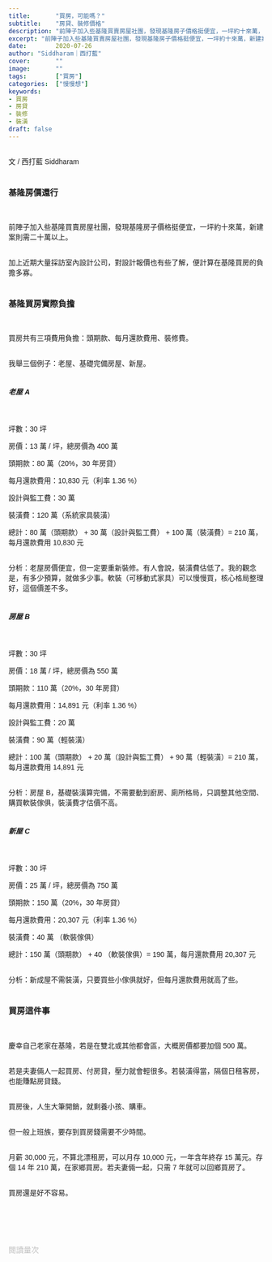 ```yaml
---
title:       "買房，可能嗎？"
subtitle:    "房貸、裝修價格"
description: "前陣子加入些基隆買賣房屋社團，發現基隆房子價格挺便宜，一坪約十來萬，新建案則需二十萬以上。加上近期大量採訪室內設計公司，對設計報價也有些了解，便計算在基隆買房的負擔多寡..."
excerpt: "前陣子加入些基隆買賣房屋社團，發現基隆房子價格挺便宜，一坪約十來萬，新建案則需二十萬以上。加上近期大量採訪室內設計公司，對設計報價也有些了解，便計算在基隆買房的負擔多寡..."
date:        2020-07-26
author: "Siddharam｜西打藍"
cover:       ""
image:       ""
tags:        ["買房"]
categories:  ["慢慢想"]
keywords:
- 買房
- 房貸
- 裝修
- 裝潢
draft: false
---
```


<article style="font-family: 'Noto Sans TC', '微軟正黑體', sans-serif; font-weight: 300;">

<br>文 / 西打藍 Siddharam<br><br>

<h3 class="article-h1-color">基隆房價還行</h3><br>

前陣子加入些基隆買賣房屋社團，發現基隆房子價格挺便宜，一坪約十來萬，新建案則需二十萬以上。<br><br>

加上近期大量採訪室內設計公司，對設計報價也有些了解，便計算在基隆買房的負擔多寡。<br><br>


<h3 class="article-h1-color">基隆買房實際負擔</h3><br>

買房共有三項費用負擔：頭期款、每月還款費用、裝修費。<br><br>

我舉三個例子：老屋、基礎完備房屋、新屋。<br><br>


<h5 class="article-h1-color">老屋 A</h5><br>

坪數：30 坪<br>

房價：13 萬 / 坪，總房價為 400 萬<br>

頭期款：80 萬（20%，30 年房貸）<br>

每月還款費用：10,830 元（利率 1.36 %）<br>

設計與監工費：30 萬<br>

裝潢費：120 萬（系統家具裝潢）<br>

總計：80 萬（頭期款） + 30 萬（設計與監工費） + 100 萬（裝潢費）= 210 萬，每月還款費用 10,830 元<br><br>

分析：老屋房價便宜，但一定要重新裝修。有人會說，裝潢費估低了。我的觀念是，有多少預算，就做多少事。軟裝（可移動式家具）可以慢慢買，核心格局整理好，這個價差不多。<br><br>



<h5 class="article-h1-color">房屋 B</h5><br>

坪數：30 坪<br>

房價：18 萬 / 坪，總房價為 550 萬<br>

頭期款：110 萬（20%，30 年房貸）<br>

每月還款費用：14,891 元（利率 1.36 %）<br>

設計與監工費：20 萬<br>

裝潢費：90 萬（輕裝潢） <br>

總計：100 萬（頭期款） + 20 萬（設計與監工費） + 90 萬（輕裝潢）= 210 萬，每月還款費用 14,891 元<br><br>

分析：房屋 B，基礎裝潢算完備，不需要動到廚房、廁所格局，只調整其他空間、購買軟裝傢俱，裝潢費才估價不高。<br><br>


<h5 class="article-h1-color">新屋 C</h5><br>

坪數：30 坪<br>

房價：25 萬 / 坪，總房價為 750 萬<br>

頭期款：150 萬（20%，30 年房貸）<br>

每月還款費用：20,307 元（利率 1.36 %）<br>

裝潢費：40 萬 （軟裝傢俱）<br>

總計：150 萬（頭期款） + 40 （軟裝傢俱）= 190 萬，每月還款費用 20,307 元<br><br>

分析：新成屋不需裝潢，只要買些小傢俱就好，但每月還款費用就高了些。<br><br>


<h3 class="article-h1-color">買房這件事</h3><br>

慶幸自己老家在基隆，若是在雙北或其他都會區，大概房價都要加個 500 萬。<br><br>

若是夫妻倆人一起買房、付房貸，壓力就會輕很多。若裝潢得當，隔個日租客房，也能賺點房貸錢。<br><br>

買房後，人生大筆開銷，就剩養小孩、購車。<br><br>

但一般上班族，要存到買房錢需要不少時間。<br><br>

月薪 30,000 元，不算北漂租房，可以月存 10,000 元，一年含年終存 15 萬元。存個 14 年 210 萬，在家鄉買房。若夫妻倆一起，只需 7 年就可以回鄉買房了。<br><br>

買房還是好不容易。<br><br>


<br><br><br>

</article>

<div style="color: #bfbfbf; font-size: 15px;" id="busuanzi_container_page_pv">
  閱讀量<span id="busuanzi_value_page_pv"></span>次
</div>

<script src="../../js/post.js"></script>




